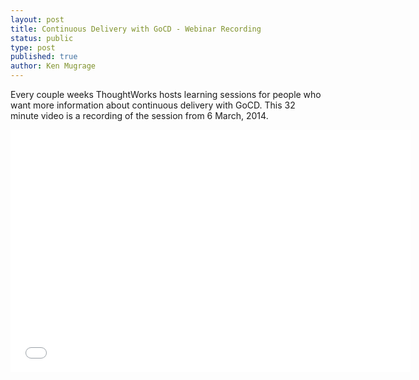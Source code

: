 ```yaml
---
layout: post
title: Continuous Delivery with GoCD - Webinar Recording
status: public
type: post
published: true
author: Ken Mugrage
---
```


Every couple weeks ThoughtWorks hosts learning sessions for people who want more information about continuous delivery with GoCD. This 32 minute video is a recording of the session from 6 March, 2014.

<div style="text-align: center;">
<iframe src="//fast.wistia.net/embed/iframe/8fzrfjenz0" allowtransparency="true" frameborder="0" scrolling="no" class="wistia_embed" name="wistia_embed" allowfullscreen mozallowfullscreen webkitallowfullscreen oallowfullscreen msallowfullscreen width="640" height="388"></iframe>
</div>
